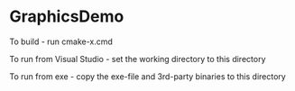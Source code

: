 GraphicsDemo
==========
To build - run cmake-x.cmd

To run from Visual Studio - set the working directory to this directory

To run from exe - copy the exe-file and 3rd-party binaries to this directory
